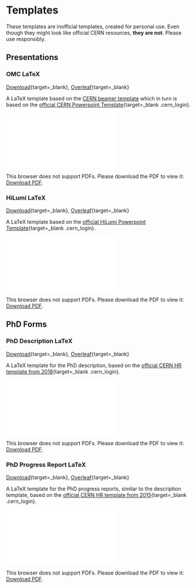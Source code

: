 # Templates

These templates are inofficial templates, created for personal use.
Even though they might look like official CERN resources, **they are not**.
Please use responsibly.

## Presentations

### OMC LaTeX

[Download][OMCTemplateLatexDownload]{target=_blank}, [Overleaf][OMCTemplateLatex]{target=_blank} 

A LaTeX template based on the [CERN beamer template][CernBeamerTemplate] which in turn is based on the [official CERN Powerpoint Template][CernDesignDownloads]{target=_blank .cern_login}.

<object data="../../../assets/template_examples/pres_OMCExample.pdf" type="application/pdf" width=100% height=500px>
    <embed src="../../../assets/template_examples/pres_OMCExample.pdf">
        <p>This browser does not support PDFs. Please download the PDF to view it: <a href="../../../assets/template_examples/pres_OMCExample.pdf">Download PDF</a>.</p>
    </embed>
</object>

### HiLumi LaTeX

[Download][HiLumiTemplateLatexDownload]{target=_blank}, [Overleaf][HiLumiTemplateLatex]{target=_blank} 

A LaTeX template based on the [official HiLumi Powerpoint Template][HiLumiTemplates]{target=_blank .cern_login}.

<object data="../../../assets/template_examples/pres_HiLumiExample.pdf" type="application/pdf" width=100% height=500px>
    <embed src="../../../assets/template_examples/pres_HiLumiExample.pdf">
        <p>This browser does not support PDFs. Please download the PDF to view it: <a href="../../../assets/template_examples/pres_HiLumiExample.pdf">Download PDF</a>.</p>
    </embed>
</object>

## PhD Forms


### PhD Description LaTeX

[Download][PhdDescriptionTemplateLatexDownload]{target=_blank}, [Overleaf][PhdDescriptionTemplateLatex]{target=_blank} 

A LaTeX template for the PhD description, based on the [official CERN HR template from 2018][PhdDescriptionTemplateCERN2018]{target=_blank .cern_login}.

<object data="../../../assets/template_examples/note_template_phd_abstract.pdf" type="application/pdf" width=100% height=500px>
    <embed src="../../../assets/template_examples/note_template_phd_abstract.pdf">
        <p>This browser does not support PDFs. Please download the PDF to view it: <a href="../../../assets/template_examples/note_template_phd_abstract.pdf">Download PDF</a>.</p>
    </embed>
</object>


### PhD Progress Report LaTeX

[Download][PhdProgressTemplateLatexDownload]{target=_blank}, [Overleaf][PhdProgressTemplateLatex]{target=_blank} 

A LaTeX template for the PhD progress reports, similar to the description template, based on the [official CERN HR template from 2015][PhdProgressTemplateCERN2015]{target=_blank .cern_login}.

<object data="../../../assets/template_examples/note_phd_report_XXmonth.pdf" type="application/pdf" width=100% height=500px>
    <embed src="../../../assets/template_examples/note_phd_report_XXmonth.pdf">
        <p>This browser does not support PDFs. Please download the PDF to view it: <a href="../../../assets/template_examples/note_phd_report_XXmonth.pdf">Download PDF</a>.</p>
    </embed>
</object>



[CernBeamerTemplate]: https://www.overleaf.com/latex/templates/cern-presentation-title/mgnwzmtgtvkw 
[CernDesignDownloads]: https://design-guidelines.web.cern.ch/downloads 

[HiLumiTemplates]: https://espace.cern.ch/HiLumi/HLLHC%20Templates/Forms/AllItems.aspx
[PhdDescriptionTemplateCERN2018]: https://admin-eguide.web.cern.ch/en/content/thesis-description-template
[PhdProgressTemplateCERN2015]: https://cds.cern.ch/record/1704442/files/DOCT_progress_report_template.doc

[HiLumiTemplateLatex]: https://www.overleaf.com/read/byyvwqjgnggg
[OMCTemplateLatex]: https://www.overleaf.com/read/whnthwsvzhcg 
[PhdDescriptionTemplateLatex]: https://www.overleaf.com/read/krpmrgcpmkhb
[PhdProgressTemplateLatex]: https://www.overleaf.com/read/grqpctbsvtgz

[HiLumiTemplateLatexDownload]:  ../../../assets/template_examples/pres.HiLumiExample.zip
[OMCTemplateLatexDownload]: ../../../assets/template_examples/pres.OMCExample.zip
[PhdDescriptionTemplateLatexDownload]: ../../../assets/template_examples/note.template.phd_abstract.zip
[PhdProgressTemplateLatexDownload]: ../../../assets/template_examples/note.phd_report_XXmonth.zip
